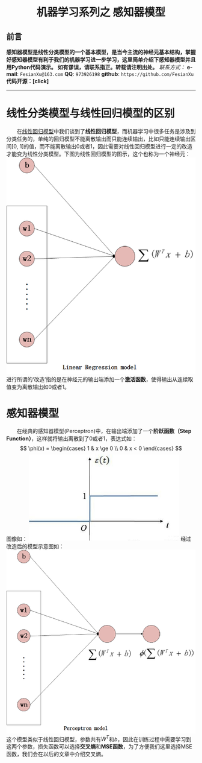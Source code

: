 <h1 align = "center">机器学习系列之 感知器模型</h1>


## 前言
**感知器模型是线性分类模型的一个基本模型，是当今主流的神经元基本结构，掌握好感知器模型有利于我们的机器学习进一步学习，这里简单介绍下感知器模型并且用Python代码演示。**
**如有谬误，请联系指正。转载请注明出处。**
*联系方式：*
**e-mail**: `FesianXu@163.com`
**QQ**: `973926198`
**github**: `https://github.com/FesianXu`
**代码开源：[click]**


------

# 线性分类模型与线性回归模型的区别
　　在[线性回归模型][LinearRegression]中我们谈到了**线性回归模型**，而机器学习中很多任务是涉及到分类任务的，单纯的回归模型不能离散输出而只能连续输出，比如只能连续输出区间[0, 1]的值，而不能离散输出0或者1，因此需要对线性回归模型进行一定的改造才能变为线性分类模型。下图为线性回归模型的图示，这个也称为一个神经元：
![LR][LR]
　　进行所谓的‘改造’指的是在神经元的输出端添加一个**激活函数**，使得输出从连续取值变为离散输出如0或者1。
  
# 感知器模型
　　在经典的感知器模型(Perceptron)中，在输出端添加了一个**阶跃函数（Step Function）**，这样就将输出离散到了0或者1，表达式如：
$$
\phi(x) = \begin{cases}
1 & x \ge 0 \\
0 & x < 0
\end{cases}
$$
图像如：
![step][step]
经过改造后的模型示意图如：
![perceptron][perceptron]
这个模型类似于线性回归模型，参数共有$W^T$和$b$，因此在训练过程中需要学习到这两个参数，损失函数可以选择**交叉熵**和**MSE函数**，为了方便我们这里选择MSE函数，我们会在以后的文章中介绍交叉熵。




[LinearRegression]: http://blog.csdn.net/loseinvain/article/details/78245665
[LR]: ./imgs/LR.png
[step]: ./imgs/step.jpg
[perceptron]: ./imgs/perceptron.png
